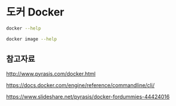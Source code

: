 # 도커 Docker

```bash
docker --help
```

```bash
docker image --help
```

## 참고자료

<http://www.pyrasis.com/docker.html>

<https://docs.docker.com/engine/reference/commandline/cli/>

<https://www.slideshare.net/pyrasis/docker-fordummies-44424016>
